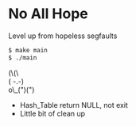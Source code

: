 # No All Hope

Level up from hopeless segfaults

```bash
$ make main
$ ./main
```

(\\\(\\\
( -.-)  
o\\\_(")(")

- Hash_Table return NULL, not exit
- Little bit of clean up
